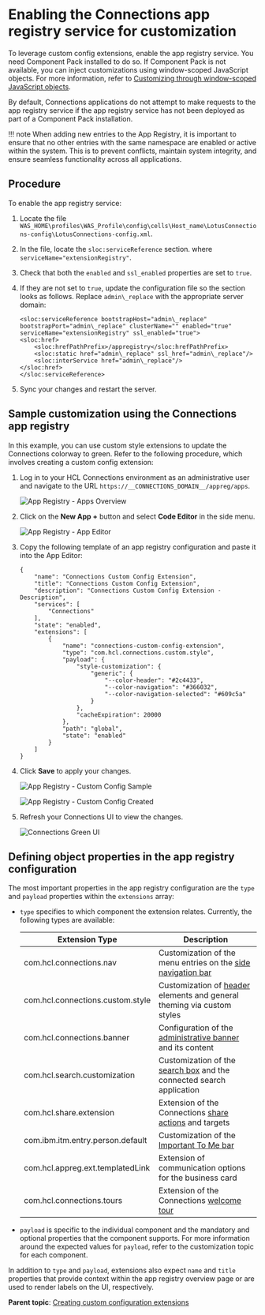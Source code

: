 # Enabling the Connections app registry service for customization

To leverage custom config extensions, enable the app registry service. You need Component Pack installed to do so. If Component Pack is not available, you can inject customizations using window-scoped JavaScript objects. For more information, refer to [Customizing through window-scoped JavaScript objects](customization-using-window-scoped-javascript-objects.md).

By default, Connections applications do not attempt to make requests to the app registry service if the app registry service has not been deployed as part of a Component Pack installation.

!!! note
    When adding new entries to the App Registry, it is important to ensure that no other entries with the same namespace are enabled or active within the system. This is to prevent conflicts, maintain system integrity, and ensure seamless functionality across all applications.

## Procedure

To enable the app registry service:

1. Locate the file `WAS_HOME\profiles\WAS_Profile\config\cells\Host_name\LotusConnections-config\LotusConnections-config.xml`.

2. In the file, locate the `sloc:serviceReference` section. where `serviceName="extensionRegistry"`.

3. Check that both the `enabled` and `ssl_enabled` properties are set to `true`.

4. If they are not set to `true`, update the configuration file so the section looks as follows. Replace `admin\_replace` with the appropriate server domain:

    ```
    <sloc:serviceReference bootstrapHost="admin\_replace" bootstrapPort="admin\_replace" clusterName="" enabled="true" serviceName="extensionRegistry" ssl_enabled="true">
    <sloc:href>
        <sloc:hrefPathPrefix>/appregistry</sloc:hrefPathPrefix>
        <sloc:static href="admin\_replace" ssl_href="admin\_replace"/>
        <sloc:interService href="admin\_replace"/>
    </sloc:href>
    </sloc:serviceReference>
    ```

5. Sync your changes and restart the server.

## Sample customization using the Connections app registry

In this example, you can use custom style extensions to update the Connections colorway to green. Refer to the following procedure, which involves creating a custom config extension:

1. Log in to your HCL Connections environment as an administrative user and navigate to the URL `https://__CONNECTIONS_DOMAIN__/appreg/apps`.

    ![App Registry - Apps Overview](images/appreg-apps.png)

2. Click on the **New App +** button and select **Code Editor** in the side menu.

    ![App Registry - App Editor](images/appreg-app-editor.png)

3. Copy the following template of an app registry configuration and paste it into the App Editor:

    ```
    {
        "name": "Connections Custom Config Extension",
        "title": "Connections Custom Config Extension",
        "description": "Connections Custom Config Extension - Description",
        "services": [
            "Connections"
        ],
        "state": "enabled",
        "extensions": [
            {
                "name": "connections-custom-config-extension",
                "type": "com.hcl.connections.custom.style",
                "payload": {
                    "style-customization": {
                        "generic": {
                            "--color-header": "#2c4433",
                            "--color-navigation": "#366032",
                            "--color-navigation-selected": "#609c5a"
                        }
                    },
                    "cacheExpiration": 20000
                },
                "path": "global",
                "state": "enabled"
            }
        ]
    }
    ```

4. Click **Save** to apply your changes.

    ![App Registry - Custom Config Sample](images/appreg-app-config-sample.png)

    ![App Registry - Custom Config Created](images/appreg-app-config-created.png)

5. Refresh your Connections UI to view the changes.

    ![Connections Green UI](images/connections-green-ui.png)

## Defining object properties in the app registry configuration

The most important properties in the app registry configuration are the `type` and `payload` properties within the `extensions` array:

-   `type` specifies to which component the extension relates. Currently, the following types are available:

    | Extension Type | Description |
    |-----------------|------------|
    | com.hcl.connections.nav|Customization of the menu entries on the [side navigation bar](customizing-side-navigation.md)|
    | com.hcl.connections.custom.style|Customization of [header](customizing-header.md) elements and general theming via custom styles|
    | com.hcl.connections.banner|Configuration of the [administrative banner](../admin/admin_banner_appreg.md) and its content |
    | com.hcl.search.customization|Customization of the [search box](customizing-search.md) and the connected search application|
    | com.hcl.share.extension|Extension of the Connections [share actions](customizing-share.md) and targets|
    | com.ibm.itm.entry.person.default|Customization of the [Important To Me bar](customizing-itm.md)|
    | com.hcl.appreg.ext.templatedLink|Extension of communication options for the business card |
    | com.hcl.connections.tours |Extension of the Connections [welcome tour](customizing-welcome-tour.md)|

-   `payload` is specific to the individual component and the mandatory and optional properties that the component supports. For more information around the expected values for `payload`, refer to the customization topic for each component.

In addition to `type` and `payload`, extensions also expect `name` and `title` properties that provide context within the app registry overview page or are used to render labels on the UI, respectively.


**Parent topic**: [Creating custom configuration extensions](creating-custom-config-extensions.md)